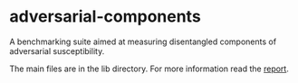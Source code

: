 # adversarial-components

A benchmarking suite aimed at measuring disentangled components of adversarial susceptibility.

The main files are in the lib directory. For more information read the [report](https://github.com/kfarivar/Adversarial_components_semester_project/blob/master/adversarial_examples_sem_proj_report(3).pdf).


